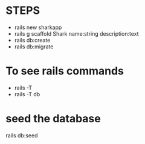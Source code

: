 # STEPS

- rails new sharkapp
- rails g scaffold Shark name:string description:text
- rails db:create
- rails db:migrate

# To see rails commands
- rails -T
- rails -T db <!---view only database commands-->

# seed the database
rails db:seed